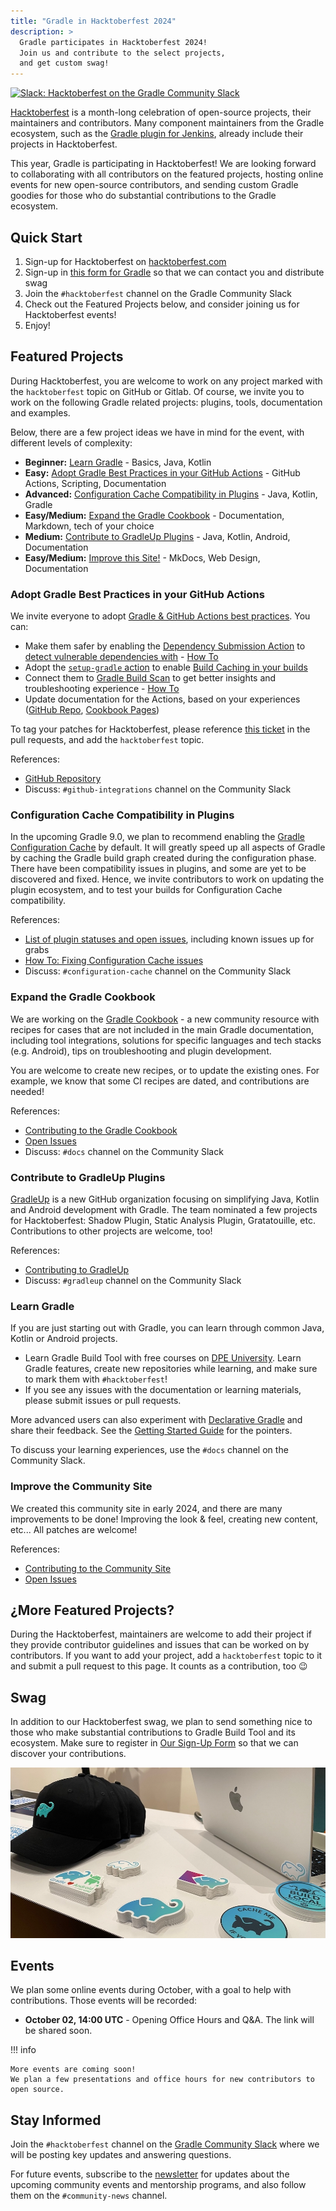 ```yaml
---
title: "Gradle in Hacktoberfest 2024"
description: >
  Gradle participates in Hacktoberfest 2024!
  Join us and contribute to the select projects,
  and get custom swag!
---
```


[![Slack: Hacktoberfest on the Gradle Community Slack](https://img.shields.io/badge/Slack-%23hacktoberfest-brightgreen?style=flat&logo=slack)](../../../contributing/community-slack.md)

[Hacktoberfest](https://hacktoberfest.com/) is a month-long celebration of open-source projects, their maintainers and contributors.
Many component maintainers from the Gradle ecosystem, such as the
[Gradle plugin for Jenkins](https://plugins.jenkins.io/gradle),
already include their projects in Hacktoberfest.

This year, Gradle is participating in Hacktoberfest!
We are looking forward to collaborating with all contributors on the featured projects, hosting online events for new open-source contributors,
and sending custom Gradle goodies for those who do substantial contributions to the Gradle ecosystem.

## Quick Start

1. Sign-up for Hacktoberfest on [hacktoberfest.com](https://hacktoberfest.com/)
2. Sign-up in [this form for Gradle](https://forms.gle/go2VESj7kDG1QUqV7) so that
  we can contact you and distribute swag
3. Join the `#hacktoberfest` channel on the Gradle Community Slack [](../../../contributing/community-slack.md)
4. Check out the Featured Projects below, and consider joining us for Hacktoberfest events!
5. Enjoy!

## Featured Projects

During Hacktoberfest,
you are welcome to work on any project marked with the `hacktoberfest` topic on GitHub or Gitlab.
Of course, we invite you to work on the following Gradle related projects:
plugins, tools, documentation and examples.

Below, there are a few project ideas we have in mind for the event,
with different levels of complexity:

- **Beginner:** [Learn Gradle](#learn) - Basics, Java, Kotlin
- **Easy:** [Adopt Gradle Best Practices in your GitHub Actions](#github-actions) -
  GitHub Actions, Scripting, Documentation
- **Advanced:** [Configuration Cache Compatibility in Plugins](#configuration-cache) -
  Java, Kotlin, Gradle
- **Easy/Medium:** [Expand the Gradle Cookbook](#cookbook) -
  Documentation, Markdown, tech of your choice
- **Medium:** [Contribute to GradleUp Plugins](#gradleup) -
  Java, Kotlin, Android, Documentation
- **Easy/Medium:** [Improve this Site!](#community-site) -
  MkDocs, Web Design, Documentation

<a name="github-actions"></a>

### Adopt Gradle Best Practices in your GitHub Actions

We invite everyone to adopt [Gradle & GitHub Actions best practices](https://community.gradle.org/cookbook/ci/github-actions/).
You can:

* Make them safer by enabling the [Dependency Submission Action](https://github.com/gradle/actions/blob/main/dependency-submission/README.md) to [detect vulnerable dependencies with](https://community.gradle.org/cookbook/ci/github-actions/#detect-vulnerable-dependencies-with-a-dependency-submission-workflow) -
  [How To](https://community.gradle.org/cookbook/ci/github-actions/#detect-vulnerable-dependencies-with-a-dependency-submission-workflow)
* Adopt the [`setup-gradle` action](https://community.gradle.org/cookbook/ci/github-actions/) to enable [Build Caching in your builds](https://community.gradle.org/cookbook/ci/github-actions/#enable-caching-of-downloaded-artifacts)
* Connect them to [Gradle Build Scan](https://docs.gradle.org/current/userguide/build_scans.html) to get better insights and troubleshooting experience - [How To](https://community.gradle.org/cookbook/ci/github-actions/#configure-github-actions)
* Update documentation for the Actions, based on your experiences
  ([GitHub Repo](https://github.com/gradle/actions), [Cookbook Pages](https://community.gradle.org/cookbook/ci/github-actions/))

To tag your patches for Hacktoberfest,
please reference [this ticket](https://github.com/gradle/actions/issues/406)
in the pull requests,
and add the `hacktoberfest` topic.

References:

- [GitHub Repository](https://github.com/gradle/actions)
- Discuss: `#github-integrations` channel on the Community Slack

<a name="configuration-cache"></a>

### Configuration Cache Compatibility in Plugins

In the upcoming Gradle 9.0, we plan to recommend enabling the [Gradle Configuration Cache](https://docs.gradle.org/current/userguide/configuration_cache.html) by default.
It will greatly speed up all aspects of Gradle by caching the Gradle build graph created during the configuration phase.
There have been compatibility issues in plugins,
and some are yet to be discovered and fixed.
Hence, we invite contributors to work on updating the plugin ecosystem,
and to test your builds for Configuration Cache compatibility.

References:

- [List of plugin statuses and open issues](https://github.com/gradle/gradle/issues/13490),
  including known issues up for grabs
- [How To: Fixing Configuration Cache issues](https://github.com/gradle/cc-hackathon-2022/blob/main/faq.md#fixing-configuration-cache-issues)
- Discuss: `#configuration-cache` channel on the Community Slack

<a name="cookbook"></a>

### Expand the Gradle Cookbook

We are working on the [Gradle Cookbook](https://cookbook.gradle.org/) - a new community resource with recipes
for cases that are not included in the main Gradle documentation,
including tool integrations, solutions for specific languages and tech stacks
(e.g. Android), tips on troubleshooting and plugin development.

You are welcome to create new recipes, or to update the existing ones.
For example, we know that some CI recipes are dated, and contributions are needed!

References:

- [Contributing to the Gradle Cookbook](https://community.gradle.org/cookbook/CONTRIBUTING/)
- [Open Issues](https://github.com/gradle/community/issues?q=is%3Aissue+is%3Aopen+label%3Acookbook)
- Discuss: `#docs` channel on the Community Slack

<a name="gradleup"></a>

### Contribute to GradleUp Plugins

[GradleUp](https://gradleup.com/) is a new GitHub organization focusing on simplifying Java, Kotlin and Android development with Gradle.
The team nominated a few projects for Hacktoberfest: Shadow Plugin, Static Analysis Plugin, Gratatouille, etc. Contributions to other projects are welcome, too!

References:

- [Contributing to GradleUp](https://gradleup.com/docs/community/participate/)
- Discuss: `#gradleup` channel on the Community Slack

<a name="learn"></a>

### Learn Gradle

If you are just starting out with Gradle,
you can learn through common
Java, Kotlin or Android projects.

* Learn Gradle Build Tool with free courses on [DPE University](https://dpeuniversity.gradle.com/app/catalog). Learn Gradle features, create new repositories while learning, and make sure to mark them with `#hacktoberfest`!
* If you see any issues with the documentation or learning materials,
  please submit issues or pull requests.

More advanced users can also experiment with [Declarative Gradle](https://declarative.gradle.org/) and share their feedback.
See the [Getting Started Guide](https://declarative.gradle.org/docs/getting-started/) for the pointers.

To discuss your learning experiences, use the `#docs` channel on the Community Slack.

<a name="community-site"></a>

### Improve the Community Site

We created this community site in early 2024, and there are many improvements to be done!
Improving the look & feel, creating new content, etc...
All patches are welcome!

References:

* [Contributing to the Community Site](./../../../CONTRIBUTING.md)
* [Open Issues](https://github.com/gradle/community/labels/website)

## ¿More Featured Projects?

During the Hacktoberfest, maintainers are welcome to add their project if they provide contributor guidelines and issues that can be worked on by contributors.
If you want to add your project, add a `hacktoberfest` topic to it and submit a pull request to this page.
It counts as a contribution, too :wink:

## Swag

In addition to our Hacktoberfest swag,
we plan to send something nice to those who make substantial contributions to
Gradle Build Tool and its ecosystem.
Make sure to register in [Our Sign-Up Form](https://forms.gle/go2VESj7kDG1QUqV7) so that we can discover your contributions.

![Hacktoberfest Swag](./images/swag.jpg)

## Events

We plan some online events during October, with a goal to help with contributions.
Those events will be recorded:

- **October 02, 14:00 UTC** - Opening Office Hours and Q&A.
  The link will be shared soon.

!!! info

    More events are coming soon!
    We plan a few presentations and office hours for new contributors to open source.

## Stay Informed

Join the `#hacktoberfest` channel on the [Gradle Community Slack](../../../contributing/community-slack.md)
where we will be posting key updates and answering questions.

For future events, subscribe to the [newsletter](https://newsletter.gradle.org/) for updates
about the upcoming community events and mentorship programs,
and also follow them on the `#community-news` channel.
